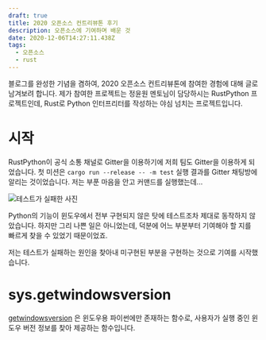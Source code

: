 ```yaml
---
draft: true
title: 2020 오픈소스 컨트리뷰톤 후기
description: 오픈소스에 기여하며 배운 것
date: 2020-12-06T14:27:11.438Z
tags:
  - 오픈소스
  - rust
---
```

블로그를 완성한 기념을 겸하여, 2020 오픈소스 컨트리뷰톤에 참여한 경험에 대해 글로 남겨보려 합니다. 제가 참여한 프로젝트는 정윤원 멘토님이 담당하시는 RustPython 프로젝트인데, Rust로 Python 인터프리터를 작성하는 야심 넘치는 프로젝트입니다.

# 시작

RustPython이 공식 소통 채널로 Gitter을 이용하기에 저희 팀도 Gitter을 이용하게 되었습니다. 첫 미션은 `cargo run --release -- -m test` 실행 결과를 Gitter 채팅방에 알리는 것이었습니다. 저는 부푼 마음을 안고 커맨드를 실행했는데... 

![테스트가 실패한 사진](/images/uploads/1.png)

Python의 기능이 윈도우에서 전부 구현되지 않은 탓에 테스트조차 제대로 동작하지 않았습니다. 하지만 그리 나쁜 일은 아니었는데, 덕분에 어느 부분부터 기여해야 할 지를 빠르게 찾을 수 있었기 때문이었죠.

저는 테스트가 실패하는 원인을 찾아내 미구현된 부분을 구현하는 것으로 기여를 시작했습니다.

# sys.getwindowsversion

[getwindowsversion](https://docs.python.org/3.8/library/sys.html#sys.getwindowsversion) 은 윈도우용 파이썬에만 존재하는 함수로, 사용자가 실행 중인 윈도우 버전 정보를 찾아 제공하는 함수입니다.